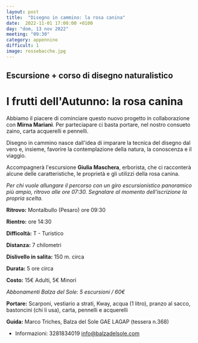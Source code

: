 ```yaml
---
layout: post
title:  "Disegno in cammino: la rosa canina"
date:  2022-11-01 17:00:00 +0100
day: "dom, 13 nov 2022"
meeting: "09:30"
category: appennino 
difficult: 1
image: rossebacche.jpg
---
```


## Escursione + corso di disegno naturalistico
# I frutti dell'Autunno: la rosa canina

Abbiamo il piacere di cominciare questo nuovo progetto in collaborazione con **Mirna Mariani**. Per parteciapare ci basta portare, nel nostro consueto zaino, carta acquerelli e pennelli.

Disegno in cammino nasce dall'idea di imparare la tecnica del disegno dal vero e, insieme, favorire la contemplazione della natura, la conoscenza e il viaggio.

Accompagnerà l'escursione **Giulia Maschera**, erborista, che ci racconterà alcune delle caratteristiche, le proprietà e gli utilizzi della rosa canina.

*Per chi vuole allungare il percorso con un giro escursionistico panoramico più ampio, ritrovo alle ore 07:30. Segnalare al momento dell'iscrizione la propria scelta.*


**Ritrovo:** Montalbullo (Pesaro) ore 09:30

**Rientro:** ore 14:30 

**Difficoltà:** T - Turistico

**Distanza:** 7 chilometri

**Dislivello in salita:** 150 m. circa

**Durata:** 5 ore circa

**Costo:** 15€ Adulti, 5€ Minori

*Abbonamenti Balza del Sole: 5 escursioni / 60€*

**Portare:** Scarponi, vestiario a strati, Kway, acqua (1 litro), pranzo al sacco, bastoncini (chi li usa), carta, pennelli e acquerelli

**Guida:** Marco Triches, Balza del Sole GAE LAGAP (tessera n.368)
+ Informazioni: 3281834019    info@balzadelsole.com
